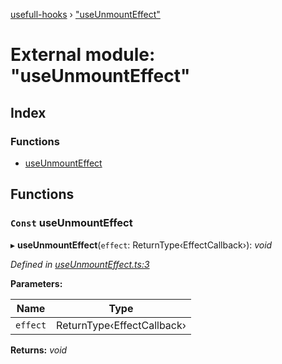 [usefull-hooks](../README.md) › ["useUnmountEffect"](_useunmounteffect_.md)

# External module: "useUnmountEffect"

## Index

### Functions

* [useUnmountEffect](_useunmounteffect_.md#const-useunmounteffect)

## Functions

### `Const` useUnmountEffect

▸ **useUnmountEffect**(`effect`: ReturnType‹EffectCallback›): *void*

*Defined in [useUnmountEffect.ts:3](https://github.com/FujiHaruka/usefull-hooks/blob/a7c0738/src/useUnmountEffect.ts#L3)*

**Parameters:**

Name | Type |
------ | ------ |
`effect` | ReturnType‹EffectCallback› |

**Returns:** *void*
